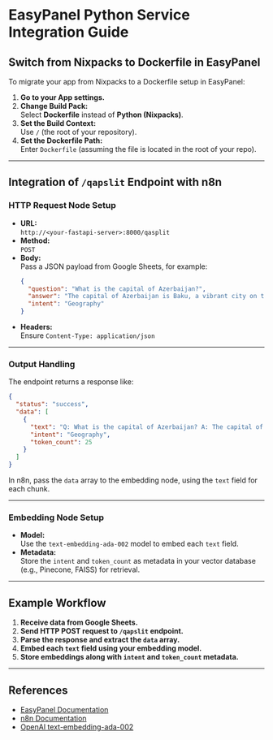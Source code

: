 # EasyPanel Python Service Integration Guide

## Switch from Nixpacks to Dockerfile in EasyPanel

To migrate your app from Nixpacks to a Dockerfile setup in EasyPanel:

1. **Go to your App settings.**
2. **Change Build Pack:**  
   Select **Dockerfile** instead of **Python (Nixpacks)**.
3. **Set the Build Context:**  
   Use `/` (the root of your repository).
4. **Set the Dockerfile Path:**  
   Enter `Dockerfile` (assuming the file is located in the root of your repo).

---

## Integration of `/qapslit` Endpoint with n8n

### HTTP Request Node Setup

- **URL:**  
  `http://<your-fastapi-server>:8000/qasplit`
- **Method:**  
  `POST`
- **Body:**  
  Pass a JSON payload from Google Sheets, for example:
  ```json
  {
    "question": "What is the capital of Azerbaijan?",
    "answer": "The capital of Azerbaijan is Baku, a vibrant city on the Caspian Sea.",
    "intent": "Geography"
  }
  ```
- **Headers:**  
  Ensure `Content-Type: application/json`

---

### Output Handling

The endpoint returns a response like:
```json
{
  "status": "success",
  "data": [
    {
      "text": "Q: What is the capital of Azerbaijan? A: The capital of Azerbaijan is Baku, a vibrant city on the Caspian Sea.",
      "intent": "Geography",
      "token_count": 25
    }
  ]
}
```

In n8n, pass the `data` array to the embedding node, using the `text` field for each chunk.

---

### Embedding Node Setup

- **Model:**  
  Use the `text-embedding-ada-002` model to embed each `text` field.
- **Metadata:**  
  Store the `intent` and `token_count` as metadata in your vector database (e.g., Pinecone, FAISS) for retrieval.

---

## Example Workflow

1. **Receive data from Google Sheets.**
2. **Send HTTP POST request to `/qapslit` endpoint.**
3. **Parse the response and extract the `data` array.**
4. **Embed each `text` field using your embedding model.**
5. **Store embeddings along with `intent` and `token_count` metadata.**

---

## References

- [EasyPanel Documentation](https://easypanel.io/docs/)
- [n8n Documentation](https://docs.n8n.io/)
- [OpenAI text-embedding-ada-002](https://platform.openai.com/docs/guides/embeddings)
